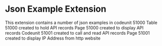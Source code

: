 # Json Example Extension
This extension contains a number of json examples in codeunit 51000
Table 51000 created to hold API records
Page 51000 created to display API records
Codeunit 51001 created to call and read API records
Page 51001 created to display IP Address from http website